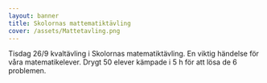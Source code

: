 ```yaml
---
layout: banner
title: Skolornas mattematiktävling
cover: /assets/Mattetavling.png
---
```


Tisdag 26/9 kvaltävling i Skolornas matematiktävling.
En viktig händelse för våra matematikelever. Drygt 50 elever kämpade i 5 h för att lösa de 6 problemen.
